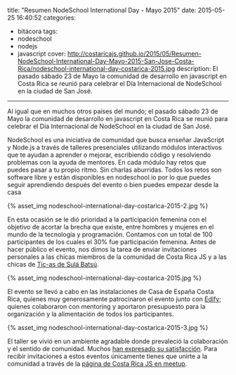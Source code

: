 title: "Resumen NodeSchool International Day - Mayo 2015"
date: 2015-05-25 16:40:52
categories:
- bitácora
tags:
- nodeschool
- nodejs
- javascript
cover: http://costaricajs.github.io/2015/05/Resumen-NodeSchool-International-Day-Mayo-2015-San-Jose-Costa-Rica/nodeschool-international-day-costarica-2015.jpg
description: El pasado sábado 23 de Mayo la comunidad de desarrollo en javascript en Costa Rica se reunió para celebrar el Día Internacional de NodeSchool en la ciudad de San José. 
---


Al igual que en muchos otros países del mundo; el pasado sábado 23 de Mayo la comunidad de desarrollo en javascript en Costa Rica se reunió para celebrar el Día Internacional de NodeSchool en la ciudad de San José. 

NodeSchool es una iniciativa de comunidad que busca enseñar JavaScript y Node.js a través de talleres presenciales utilizando módulos interactivos que te ayudan a aprender o mejorar, escribiendo código y resolviendo problemas con la ayuda de mentores. En cada módulo hay retos que puedes pasar a tu propio ritmo. Sin charlas aburridas. Todos los retos son software libre y están disponibles en nodeschool.io por lo que puedes seguir aprendiendo después del evento o bien puedes empezar desde la casa

<div class='centered-img'>
{% asset_img nodeschool-international-day-costarica-2015-2.jpg %}
</div>

En esta ocasión se le dió prioridad a la participación femenina con el objetivo de acortar la brecha que existe, entre hombres y mujeres en el mundo de la tecnología y programación. Contamos con un total de 100 participantes de los cuales el 30% fue participación femenina. Antes de hacer público el evento, nos dimos la tarea de enviar invitaciones personales a las chicas miembros de la comunidad de Costa Rica JS y a las chicas de [Tic-as de Sulá Batsú](http://sulabatsu.com/ticas/).

<div class='centered-img'>
{% asset_img nodeschool-international-day-costarica-2015.jpg %}
</div>

El evento se llevó a cabo en las instalaciones de Casa de España Costa Rica, quienes muy generosamente patrocinaron el evento junto con [Edify](http://edify.cr/joinus); quienes colaboraron con mentoring y aportaron presupuesto para la organización y la alimentación de todos los participantes.

<div class='centered-img'>
{% asset_img nodeschool-international-day-costarica-2015-3.jpg %}
</div>

El taller se vivió en un ambiente agradable donde prevaleció la colaboración y el sentido de comunidad. Muchos [han expresado su satisfacción](http://www.meetup.com/costaricajs/events/222357068/). Para recibir invitaciones a estos eventos únicamente tienes que unirte a la comunidad a través de la [página de Costa Rica JS en meetup](http://www.meetup.com/costaricajs/).
